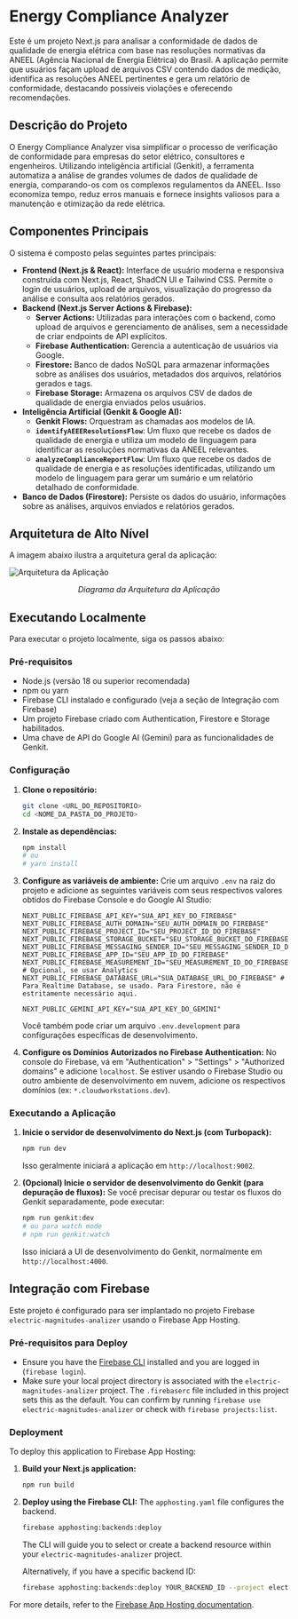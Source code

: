 # Energy Compliance Analyzer

Este é um projeto Next.js para analisar a conformidade de dados de qualidade de energia elétrica com base nas resoluções normativas da ANEEL (Agência Nacional de Energia Elétrica) do Brasil. A aplicação permite que usuários façam upload de arquivos CSV contendo dados de medição, identifica as resoluções ANEEL pertinentes e gera um relatório de conformidade, destacando possíveis violações e oferecendo recomendações.

## Descrição do Projeto

O Energy Compliance Analyzer visa simplificar o processo de verificação de conformidade para empresas do setor elétrico, consultores e engenheiros. Utilizando inteligência artificial (Genkit), a ferramenta automatiza a análise de grandes volumes de dados de qualidade de energia, comparando-os com os complexos regulamentos da ANEEL. Isso economiza tempo, reduz erros manuais e fornece insights valiosos para a manutenção e otimização da rede elétrica.

## Componentes Principais

O sistema é composto pelas seguintes partes principais:

*   **Frontend (Next.js & React):** Interface de usuário moderna e responsiva construída com Next.js, React, ShadCN UI e Tailwind CSS. Permite o login de usuários, upload de arquivos, visualização do progresso da análise e consulta aos relatórios gerados.
*   **Backend (Next.js Server Actions & Firebase):**
    *   **Server Actions:** Utilizadas para interações com o backend, como upload de arquivos e gerenciamento de análises, sem a necessidade de criar endpoints de API explícitos.
    *   **Firebase Authentication:** Gerencia a autenticação de usuários via Google.
    *   **Firestore:** Banco de dados NoSQL para armazenar informações sobre as análises dos usuários, metadados dos arquivos, relatórios gerados e tags.
    *   **Firebase Storage:** Armazena os arquivos CSV de dados de qualidade de energia enviados pelos usuários.
*   **Inteligência Artificial (Genkit & Google AI):**
    *   **Genkit Flows:** Orquestram as chamadas aos modelos de IA.
    *   **`identifyAEEEResolutionsFlow`**: Um fluxo que recebe os dados de qualidade de energia e utiliza um modelo de linguagem para identificar as resoluções normativas da ANEEL relevantes.
    *   **`analyzeComplianceReportFlow`**: Um fluxo que recebe os dados de qualidade de energia e as resoluções identificadas, utilizando um modelo de linguagem para gerar um sumário e um relatório detalhado de conformidade.
*   **Banco de Dados (Firestore):** Persiste os dados do usuário, informações sobre as análises, arquivos enviados e relatórios gerados.

## Arquitetura de Alto Nível

A imagem abaixo ilustra a arquitetura geral da aplicação:

![Arquitetura da Aplicação](https://placehold.co/800x400.png?text=Diagrama+da+Arquitetura)
*<p align="center" data-ai-hint="architecture diagram">Diagrama da Arquitetura da Aplicação</p>*

## Executando Localmente

Para executar o projeto localmente, siga os passos abaixo:

### Pré-requisitos

*   Node.js (versão 18 ou superior recomendada)
*   npm ou yarn
*   Firebase CLI instalado e configurado (veja a seção de Integração com Firebase)
*   Um projeto Firebase criado com Authentication, Firestore e Storage habilitados.
*   Uma chave de API do Google AI (Gemini) para as funcionalidades de Genkit.

### Configuração

1.  **Clone o repositório:**
    ```bash
    git clone <URL_DO_REPOSITORIO>
    cd <NOME_DA_PASTA_DO_PROJETO>
    ```

2.  **Instale as dependências:**
    ```bash
    npm install
    # ou
    # yarn install
    ```

3.  **Configure as variáveis de ambiente:**
    Crie um arquivo `.env` na raiz do projeto e adicione as seguintes variáveis com seus respectivos valores obtidos do Firebase Console e do Google AI Studio:

    ```env
    NEXT_PUBLIC_FIREBASE_API_KEY="SUA_API_KEY_DO_FIREBASE"
    NEXT_PUBLIC_FIREBASE_AUTH_DOMAIN="SEU_AUTH_DOMAIN_DO_FIREBASE"
    NEXT_PUBLIC_FIREBASE_PROJECT_ID="SEU_PROJECT_ID_DO_FIREBASE"
    NEXT_PUBLIC_FIREBASE_STORAGE_BUCKET="SEU_STORAGE_BUCKET_DO_FIREBASE"
    NEXT_PUBLIC_FIREBASE_MESSAGING_SENDER_ID="SEU_MESSAGING_SENDER_ID_DO_FIREBASE"
    NEXT_PUBLIC_FIREBASE_APP_ID="SEU_APP_ID_DO_FIREBASE"
    NEXT_PUBLIC_FIREBASE_MEASUREMENT_ID="SEU_MEASUREMENT_ID_DO_FIREBASE" # Opcional, se usar Analytics
    NEXT_PUBLIC_FIREBASE_DATABASE_URL="SUA_DATABASE_URL_DO_FIREBASE" # Para Realtime Database, se usado. Para Firestore, não é estritamente necessário aqui.

    NEXT_PUBLIC_GEMINI_API_KEY="SUA_API_KEY_DO_GEMINI"
    ```
    Você também pode criar um arquivo `.env.development` para configurações específicas de desenvolvimento.

4.  **Configure os Domínios Autorizados no Firebase Authentication:**
    No console do Firebase, vá em "Authentication" > "Settings" > "Authorized domains" e adicione `localhost`. Se estiver usando o Firebase Studio ou outro ambiente de desenvolvimento em nuvem, adicione os respectivos domínios (ex: `*.cloudworkstations.dev`).

### Executando a Aplicação

1.  **Inicie o servidor de desenvolvimento do Next.js (com Turbopack):**
    ```bash
    npm run dev
    ```
    Isso geralmente iniciará a aplicação em `http://localhost:9002`.

2.  **(Opcional) Inicie o servidor de desenvolvimento do Genkit (para depuração de fluxos):**
    Se você precisar depurar ou testar os fluxos do Genkit separadamente, pode executar:
    ```bash
    npm run genkit:dev
    # ou para watch mode
    # npm run genkit:watch
    ```
    Isso iniciará a UI de desenvolvimento do Genkit, normalmente em `http://localhost:4000`.

## Integração com Firebase

Este projeto é configurado para ser implantado no projeto Firebase `electric-magnitudes-analizer` usando o Firebase App Hosting.

### Pré-requisitos para Deploy

*   Ensure you have the [Firebase CLI](https://firebase.google.com/docs/cli) installed and you are logged in (`firebase login`).
*   Make sure your local project directory is associated with the `electric-magnitudes-analizer` project. The `.firebaserc` file included in this project sets this as the default. You can confirm by running `firebase use electric-magnitudes-analizer` or check with `firebase projects:list`.

### Deployment

To deploy this application to Firebase App Hosting:

1.  **Build your Next.js application:**
    ```bash
    npm run build
    ```

2.  **Deploy using the Firebase CLI:**
    The `apphosting.yaml` file configures the backend.
    ```bash
    firebase apphosting:backends:deploy
    ```
    The CLI will guide you to select or create a backend resource within your `electric-magnitudes-analizer` project.

    Alternatively, if you have a specific backend ID:
    ```bash
    firebase apphosting:backends:deploy YOUR_BACKEND_ID --project electric-magnitudes-analizer
    ```

For more details, refer to the [Firebase App Hosting documentation](https://firebase.google.com/docs/app-hosting).
```
